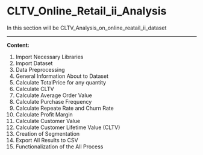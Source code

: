 # CLTV_Online_Retail_ii_Analysis
In this section will be CLTV_Analysis_on_online_reatail_ii_dataset

__________________________________________________________________

**Content:**
1. Import Necessary Libraries
2. Import Dataset
3. Data Preprocessing
4. General Information About to Dataset
5. Calculate TotalPrice for any quantity
6. Calculate CLTV
7. Calculate Average Order Value
8. Calculate Purchase Frequency
9. Calculate Repeate Rate and Churn Rate
10. Calculate Profit Margin
11. Calculate Customer Value
12. Calculate Customer Lifetime Value (CLTV)
13. Creation of Segmentation
14. Export All Results to CSV
15. Functionalization of the All Process
